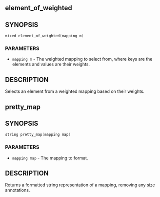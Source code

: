 ## element_of_weighted

## SYNOPSIS

```c
mixed element_of_weighted(mapping m)
```

### PARAMETERS

* `mapping m` - The weighted mapping to select from, where keys are the elements and values are their weights.

## DESCRIPTION

Selects an element from a weighted mapping based on their weights.

## pretty_map

## SYNOPSIS

```c
string pretty_map(mapping map)
```

### PARAMETERS

* `mapping map` - The mapping to format.

## DESCRIPTION

Returns a formatted string representation of a mapping, removing
any size annotations.

